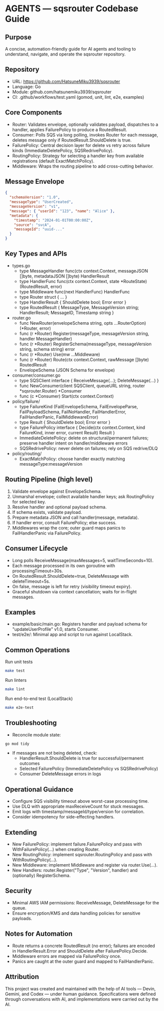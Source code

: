 # AGENTS — sqsrouter Codebase Guide

## Purpose
A concise, automation-friendly guide for AI agents and tooling to understand, navigate, and operate the sqsrouter repository.

## Repository
- URL: https://github.com/HatsuneMiku3939/sqsrouter
- Language: Go
- Module: github.com/hatsunemiku3939/sqsrouter
- CI: .github/workflows/test.yaml (gomod, unit, lint, e2e, examples)

## Core Components
- Router: Validates envelope, optionally validates payload, dispatches to a handler, applies FailurePolicy to produce a RoutedResult.
- Consumer: Polls SQS via long polling, invokes Router for each message, deletes message only if RoutedResult.ShouldDelete is true.
- FailurePolicy: Central decision layer for delete vs retry across failure kinds (ImmediateDeletePolicy, SQSRedrivePolicy).
- RoutingPolicy: Strategy for selecting a handler key from available registrations (default ExactMatchPolicy).
- Middleware: Wraps the routing pipeline to add cross-cutting behavior.

## Message Envelope
```json
{
  "schemaVersion": "1.0",
  "messageType": "UserCreated",
  "messageVersion": "v1",
  "message": { "userId": "123", "name": "Alice" },
  "metadata": {
    "timestamp": "2024-01-01T00:00:00Z",
    "source": "svcA",
    "messageId": "uuid-..."
  }
}
```

## Key Types and APIs
- types.go
  - type MessageHandler func(ctx context.Context, messageJSON []byte, metadataJSON []byte) HandlerResult
  - type HandlerFunc func(ctx context.Context, state *RouteState) (RoutedResult, error)
  - type Middleware func(next HandlerFunc) HandlerFunc
  - type Router struct { ... }
  - type HandlerResult { ShouldDelete bool; Error error }
  - type RoutedResult { MessageType, MessageVersion string; HandlerResult; MessageID, Timestamp string }
- router.go
  - func NewRouter(envelopeSchema string, opts ...RouterOption) (*Router, error)
  - func (r *Router) Register(messageType, messageVersion string, handler MessageHandler)
  - func (r *Router) RegisterSchema(messageType, messageVersion string, schema string) error
  - func (r *Router) Use(mw ...Middleware)
  - func (r *Router) Route(ctx context.Context, rawMessage []byte) RoutedResult
  - EnvelopeSchema (JSON Schema for envelope)
- consumer/consumer.go
  - type SQSClient interface { ReceiveMessage(...); DeleteMessage(...) }
  - func NewConsumer(client SQSClient, queueURL string, router *sqsrouter.Router) *Consumer
  - func (c *Consumer) Start(ctx context.Context)
- policy/failure/
  - type FailureKind (FailEnvelopeSchema, FailEnvelopeParse, FailPayloadSchema, FailNoHandler, FailHandlerError, FailHandlerPanic, FailMiddlewareError)
  - type Result { ShouldDelete bool; Error error }
  - type FailurePolicy interface { Decide(ctx context.Context, kind FailureKind, inner error, current Result) Result }
  - ImmediateDeletePolicy: delete on structural/permanent failures; preserve handler intent on handler/middleware errors
  - SQSRedrivePolicy: never delete on failures; rely on SQS redrive/DLQ
- policy/routing/
  - ExactMatchPolicy: choose handler exactly matching messageType:messageVersion

## Routing Pipeline (high level)
1) Validate envelope against EnvelopeSchema.
2) Unmarshal envelope; collect available handler keys; ask RoutingPolicy for selected key.
3) Resolve handler and optional payload schema.
4) If schema exists, validate payload.
5) Prepare metadata JSON and call handler(message, metadata).
6) If handler error, consult FailurePolicy; else success.
7) Middlewares wrap the core; outer guard maps panics to FailHandlerPanic via FailurePolicy.

## Consumer Lifecycle
- Long polls ReceiveMessage(maxMessages=5, waitTimeSeconds=10).
- Each message processed in its own goroutine with processingTimeout=30s.
- On RoutedResult.ShouldDelete=true, DeleteMessage with deleteTimeout=5s.
- On false, message is left for retry (visibility timeout expiry).
- Graceful shutdown via context cancellation; waits for in-flight messages.

## Examples
- example/basic/main.go: Registers handler and payload schema for "updateUserProfile" v1.0, starts Consumer.
- test/e2e/: Minimal app and script to run against LocalStack.

## Common Operations

Run unit tests
```bash
make test
```

Run linters
```bash
make lint
```

Run end-to-end test (LocalStack)
```bash
make e2e-test
```

## Troubleshooting
- Reconcile module state:
```bash
go mod tidy
```
- If messages are not being deleted, check:
  - HandlerResult.ShouldDelete is true for successful/permanent outcomes
  - Selected FailurePolicy (ImmediateDeletePolicy vs SQSRedrivePolicy)
  - Consumer DeleteMessage errors in logs

## Operational Guidance
- Configure SQS visibility timeout above worst-case processing time.
- Use DLQ with appropriate maxReceiveCount for stuck messages.
- Emit logs with timestamp/messageId/type/version for correlation.
- Consider idempotency for side-effecting handlers.

## Extending
- New FailurePolicy: implement failure.FailurePolicy and pass with WithFailurePolicy(...) when creating Router.
- New RoutingPolicy: implement sqsrouter.RoutingPolicy and pass with WithRoutingPolicy(...).
- New Middleware: implement Middleware and register via router.Use(...).
- New Handlers: router.Register("Type", "Version", handler) and (optionally) RegisterSchema.

## Security
- Minimal AWS IAM permissions: ReceiveMessage, DeleteMessage for the queue.
- Ensure encryption/KMS and data handling policies for sensitive payloads.

## Notes for Automation
- Route returns a concrete RoutedResult (no error); failures are encoded in HandlerResult.Error and ShouldDelete after FailurePolicy.Decide.
- Middleware errors are mapped via FailurePolicy once.
- Panics are caught at the outer guard and mapped to FailHandlerPanic.

## Attribution
This project was created and maintained with the help of AI tools — Devin, Gemini, and Codex — under human guidance.
Specifications were defined through conversations with AI, and implementations were carried out by the AI.
